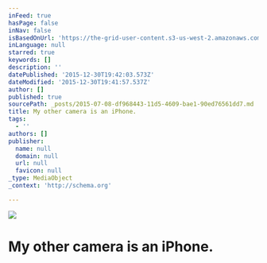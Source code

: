 ```yaml
---
inFeed: true
hasPage: false
inNav: false
isBasedOnUrl: 'https://the-grid-user-content.s3-us-west-2.amazonaws.com/a4c3bb79-f63a-415b-942f-4c6dca351e03.jpg'
inLanguage: null
starred: true
keywords: []
description: ''
datePublished: '2015-12-30T19:42:03.573Z'
dateModified: '2015-12-30T19:41:57.537Z'
author: []
published: true
sourcePath: _posts/2015-07-08-df968443-11d5-4609-bae1-90ed76561dd7.md
title: My other camera is an iPhone.
tags:
  - ''
authors: []
publisher:
  name: null
  domain: null
  url: null
  favicon: null
_type: MediaObject
_context: 'http://schema.org'

---
```

![](https://the-grid-user-content.s3-us-west-2.amazonaws.com/aaa306eb-e21e-4038-9ff9-2de65b138fd9.jpg)

# My other camera is an iPhone.

# 

# 

# 

# 

#